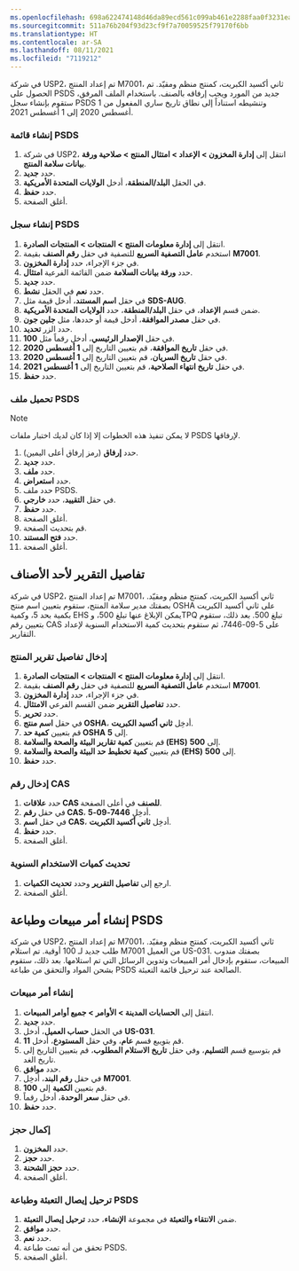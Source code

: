 ```yaml
---
ms.openlocfilehash: 698a622474148d46da89ecd561c099ab461e2288faa0f3231eaae273655596ca
ms.sourcegitcommit: 511a76b204f93d23cf9f7a70059525f79170f6bb
ms.translationtype: HT
ms.contentlocale: ar-SA
ms.lasthandoff: 08/11/2021
ms.locfileid: "7119212"
---
```

في شركة USP2، تم إعداد المنتج M7001، ثاني أكسيد الكبريت، كمنتج منظم ومقيّد. تم الحصول على PSDS جديد من المورد ويجب إرفاقه بالصنف. باستخدام الملف المرفق، ستقوم بإنشاء سجل PSDS وتنشيطه استناداً إلى نطاق تاريخ ساري المفعول من 1 أغسطس 2020 إلى 1 أغسطس 2021.

### <a name="create-a-psds-list"></a>إنشاء قائمة PSDS

1.  في شركة USP2، انتقل إلى **إدارة المخزون > الإعداد > امتثال المنتج > صلاحية ورقة بيانات سلامة المنتج**.
2.  حدد **جديد‏‎**.
3.  في الحقل **البلد/المنطقة**، أدخل **الولايات المتحدة الأمريكية**.
4.  حدد **حفظ**.
5.  أغلق الصفحة.

### <a name="create-a-psds-record"></a>إنشاء سجل PSDS

1.  انتقل إلى **إدارة معلومات المنتج > المنتجات > المنتجات الصادرة**.
2.  استخدم **عامل التصفية السريع** للتصفية في حقل **رقم الصنف** بقيمة **M7001**.
3.  في جزء الإجراء، حدد **إدارة المخزون**.
4.  حدد **ورقة بيانات السلامة** ضمن القائمة الفرعية **امتثال**.
5.  حدد **جديد‏‎**.
6.  حدد **نعم** في الحقل **نشط**.
7.  في حقل **اسم المستند**، أدخل قيمة مثل **SDS-AUG**.
8.  ضمن قسم **الإعداد**، في حقل **البلد/المنطقة**، حدد **الولايات المتحدة الأمريكية**.
9.  في حقل **مصدر الموافقة**، أدخل قيمة أو حددها، مثل **جلين جون**.
10. حدد الزر **تحديد**.
11. في حقل **الإصدار الرئيسي**، أدخل رقماً مثل **100**.
12. في حقل **تاريخ الموافقة**، قم بتعيين التاريخ إلى **1 أغسطس 2020**.
13. في حقل **تاريخ السريان**، قم بتعيين التاريخ إلى **1 أغسطس 2020**.
14. في حقل **تاريخ انتهاء الصلاحية**، قم بتعيين التاريخ إلى **1 أغسطس 2021**.
15. حدد **حفظ**.

### <a name="upload-a-psds-file"></a>تحميل ملف PSDS
> [!NOTE]
> لا يمكن تنفيذ هذه الخطوات إلا إذا كان لديك اختبار ملفات PSDS لإرفاقها.

1. حدد **إرفاق** (رمز إرفاق أعلى اليمين).
2. حدد **جديد‏‎**.
3. حدد **ملف**.
4. حدد **استعراض**.
5. حدد ملف PSDS.
6. في حقل **التقييد**، حدد **خارجي**.
7. حدد **حفظ**.
8. أغلق الصفحة.
9. قم بتحديث الصفحة.
10. حدد **فتح المستند**.
11. أغلق الصفحة.

## <a name="report-details-for-an-item"></a>تفاصيل التقرير لأحد الأصناف

في شركة USP2، تم إعداد المنتج M7001، ثاني أكسيد الكبريت، كمنتج منظم ومقيّد. بصفتك مدير سلامة المنتج، ستقوم بتعيين اسم منتج OSHA على ثاني أكسيد الكبريت بكمية بحد 5، وكمية EHS يمكن الإبلاغ عنها تبلغ 500، وTPQ تبلغ 500. بعد ذلك، ستقوم بتعيين رقم CAS على 5-09-7446، ثم ستقوم بتحديث كمية الاستخدام السنوية لإعداد التقارير.

### <a name="enter-product-reporting-details"></a>إدخال تفاصيل تقرير المنتج

1.  انتقل إلى **إدارة معلومات المنتج > المنتجات > المنتجات الصادرة**.
2.  استخدم **عامل التصفية السريع** للتصفية في حقل **رقم الصنف** بقيمة **M7001**.
3.  في جزء الإجراء، حدد **إدارة المخزون**.
4.  حدد **تفاصيل التقرير** ضمن القسم الفرعي **الامتثال**.
5.  حدد **تحرير**.
6.  في حقل **اسم منتج OSHA**، أدخِل **ثاني أكسيد الكبريت**.
7.  قم بتعيين **كمية حد OSHA** إلى **5**.
8.  قم بتعيين **كمية تقارير البيئة والصحة والسلامة (EHS)** إلى **500**.
9.  قم بتعيين **كمية تخطيط حد البيئة والصحة والسلامة (EHS)** إلى **500**.
10. حدد **حفظ**.

### <a name="enter-a-cas-number"></a>إدخال رقم CAS

1. حدد **علاقات CAS للصنف** في أعلى الصفحة.
2. في حقل **رقم CAS**، أدخِل **7446-09-5**.
3. في حقل **اسم CAS**، أدخِل **ثاني أكسيد الكبريت**.
4. حدد **حفظ**.
5. أغلق الصفحة.

### <a name="update-annual-usage-quantities"></a>تحديث كميات الاستخدام السنوية

1. ارجع إلى **تفاصيل التقرير** وحدد **تحديث الكميات**.
2. أغلق الصفحة.


## <a name="create-a-sales-order-and-print-a-psds"></a>إنشاء أمر مبيعات وطباعة PSDS

في شركة USP2، تم إعداد المنتج M7001، ثاني أكسيد الكبريت، كمنتج منظم ومقيّد. طلب جديد لـ 100 أوقية. تم استلام M7001 من العميل US-031. بصفتك مندوب المبيعات، ستقوم بإدخال أمر المبيعات وتدوين الرسائل التي تم استلامها.
بعد ذلك، ستقوم بشحن المواد والتحقق من طباعة PSDS الصالحة عند ترحيل قائمة التعبئة.

### <a name="create-a-sales-order"></a>إنشاء أمر مبيعات

1.  انتقل إلى **الحسابات المدينة > الأوامر > جميع أوامر المبيعات**.
2.  حدد **جديد‏‎**.
3.  في الحقل **حساب العميل**، أدخل **US-031**.
4.  قم بتويبع قسم **عام**، وفي حقل **المستودع**، أدخل **11**.
5.  قم بتوسيع قسم **التسليم**، وفي حقل **تاريخ الاستلام المطلوب**، قم بتعيين التاريخ إلى تاريخ الغد.
6.  حدد **موافق**.
7.  في حقل **رقم البند**، أدخِل **M7001**.
8.  قم بتعيين **الكمية** إلى **100**.
9.  في حقل **سعر الوحدة**، أدخل رقماً.
10. حدد **حفظ**.

### <a name="complete-a-reservation"></a>إكمال حجز

1. حدد **المخزون**.
2. حدد **حجز**.
3. حدد **حجز الشحنة**.
4. أغلق الصفحة.

### <a name="post-the-packing-slip-and-print-a-psds"></a>ترحيل إيصال التعبئة وطباعة PSDS

1. ضمن **الانتقاء والتعبئة** في مجموعة **الإنشاء**، حدد **ترحيل إيصال التعبئة**.
2. حدد **موافق**.
3. حدد **نعم**.
4. تحقق من أنه تمت طباعة PSDS.
5. أغلق الصفحة. 
